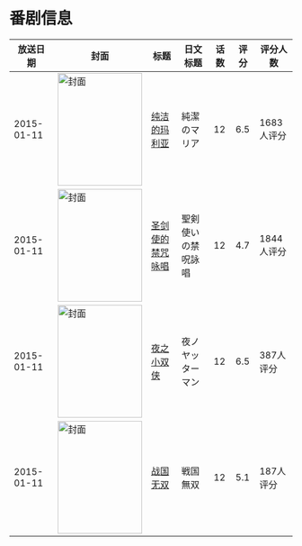 # 番剧信息

|放送日期|封面|标题|日文标题|话数|评分|评分人数|
|---|---|---|---|---|---|---|
|2015-01-11|<img src="//lain.bgm.tv/pic/cover/c/eb/0f/84801_TEm1U.jpg" alt="封面" style="width:150px;height:200px;object-fit:cover;">|[纯洁的玛利亚](https://bangumi.tv/subject/84801)|純潔のマリア|12|6.5|1683人评分|
|2015-01-11|<img src="//lain.bgm.tv/pic/cover/c/99/37/96600_Iiv53.jpg" alt="封面" style="width:150px;height:200px;object-fit:cover;">|[圣剑使的禁咒咏唱](https://bangumi.tv/subject/96600)|聖剣使いの禁呪詠唱|12|4.7|1844人评分|
|2015-01-11|<img src="//lain.bgm.tv/pic/cover/c/9a/02/116034_5p5tr.jpg" alt="封面" style="width:150px;height:200px;object-fit:cover;">|[夜之小双侠](https://bangumi.tv/subject/116034)|夜ノヤッターマン|12|6.5|387人评分|
|2015-01-11|<img src="//lain.bgm.tv/pic/cover/c/00/34/117029_mhfxf.jpg" alt="封面" style="width:150px;height:200px;object-fit:cover;">|[战国无双](https://bangumi.tv/subject/117029)|戦国無双|12|5.1|187人评分|
